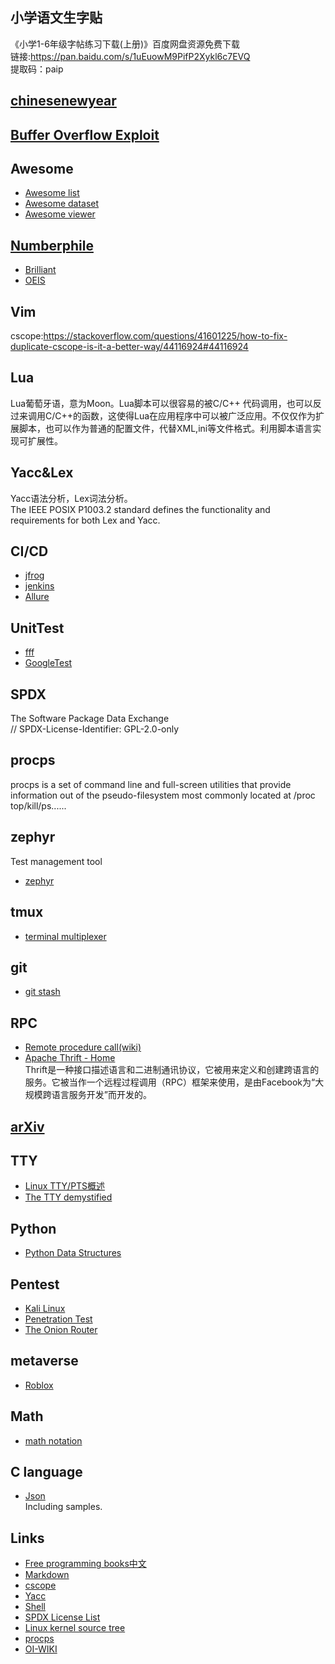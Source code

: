## 小学语文生字贴
《小学1-6年级字帖练习下载(上册)》百度网盘资源免费下载  
链接:https://pan.baidu.com/s/1uEuowM9PifP2Xykl6c7EVQ  
提取码：paip  
## [chinesenewyear](https://chinesenewyear.net/)  
## [Buffer Overflow Exploit](https://dhavalkapil.com/blogs/Buffer-Overflow-Exploit/)  
## Awesome
- [Awesome list](https://github.com/topics/awesome)  
- [Awesome dataset](https://github.com/sindresorhus/awesome)  
- [Awesome viewer](https://awesome.digitalbunker.dev/) 
## [Numberphile](https://www.numberphile.com/)   
- [Brilliant](https://brilliant.org/) 
- [OEIS](https://oeis.org/)   
## Vim
cscope:https://stackoverflow.com/questions/41601225/how-to-fix-duplicate-cscope-is-it-a-better-way/44116924#44116924
## Lua
Lua葡萄牙语，意为Moon。Lua脚本可以很容易的被C/C++ 代码调用，也可以反过来调用C/C++的函数，这使得Lua在应用程序中可以被广泛应用。不仅仅作为扩展脚本，也可以作为普通的配置文件，代替XML,ini等文件格式。利用脚本语言实现可扩展性。  
## Yacc&Lex  
Yacc语法分析，Lex词法分析。  
The IEEE POSIX P1003.2 standard defines the functionality and requirements for both Lex and Yacc.
## CI/CD  
- [jfrog](https://jfrog.com/)  
- [jenkins](https://www.jenkins.io/)  
- [Allure](http://allure.qatools.ru/)  
## UnitTest
- [fff](https://github.com/meekrosoft/fff)  
- [GoogleTest](https://github.com/google/googletest)  
## SPDX  
The Software Package Data Exchange  
// SPDX-License-Identifier: GPL-2.0-only  
## procps  
procps is a set of command line and full-screen utilities that provide information out of the pseudo-filesystem most commonly located at /proc  
top/kill/ps......  
## zephyr  
Test management tool  
- [zephyr](https://www.getzephyr.com/)  
## tmux  
- [terminal multiplexer](https://github.com/tmux/tmux/wiki)  
## git
- [git stash](https://www.cnblogs.com/zndxall/archive/2018/09/04/9586088.html)  
## RPC
- [Remote procedure call(wiki)](https://en.wikipedia.org/wiki/Remote_procedure_call)
- [Apache Thrift - Home](https://thrift.apache.org/)    
Thrift是一种接口描述语言和二进制通讯协议，它被用来定义和创建跨语言的服务。它被当作一个远程过程调用（RPC）框架来使用，是由Facebook为“大规模跨语言服务开发”而开发的。  
## [arXiv](https://arxiv.org/)  
## TTY
- [Linux TTY/PTS概述](https://segmentfault.com/a/1190000009082089)  
- [The TTY demystified](http://www.linusakesson.net/programming/tty/index.php)  
## Python  
- [Python Data Structures](https://realpython.com/python-data-structures/)  
## Pentest
- [Kali Linux](https://www.kali.org/)  
- [Penetration Test](http://www.pentest-standard.org/)  
- [The Onion Router](https://en.wikipedia.org/wiki/Tor_(network)) 
## metaverse
- [Roblox](https://www.roblox.com/)  
## Math
- [math notation](https://oi-wiki.org/math/notation/)  
## C language
- [Json](https://github.com/zserge/jsmn)  
Including samples.  
## Links
- [Free programming books中文](https://ebookfoundation.github.io/free-programming-books/books/free-programming-books-zh.html)
- [Markdown](https://www.markdownguide.org/basic-syntax/)
- [cscope](http://cscope.sourceforge.net/)
- [Yacc](https://en.wikipedia.org/wiki/Yacc)
- [Shell](https://www.shellscript.sh/index.html)
- [SPDX License List](https://spdx.org/licenses/)
- [Linux kernel source tree](https://github.com/torvalds/linux)
- [procps](https://gitlab.com/procps-ng/procps)
- [OI-WIKI](https://github.com/OI-wiki/OI-wiki)

